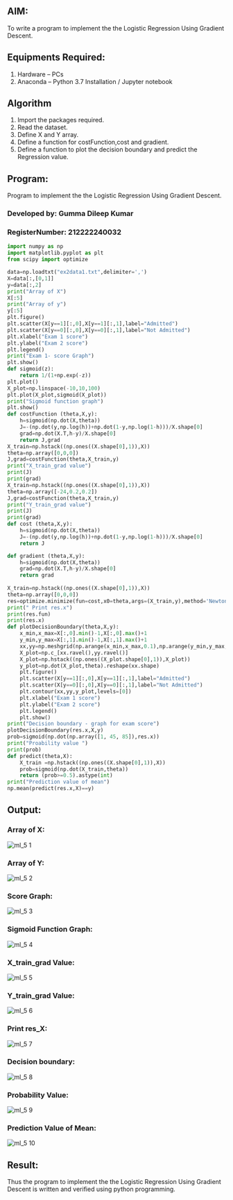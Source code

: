 
## AIM:
To write a program to implement the the Logistic Regression Using Gradient Descent.

## Equipments Required:
1. Hardware – PCs
2. Anaconda – Python 3.7 Installation / Jupyter notebook

## Algorithm

  1. Import the packages required.
  2. Read the dataset.
  3. Define X and Y array.
  4. Define a function for costFunction,cost and gradient.
  5. Define a function to plot the decision boundary and predict the Regression value.

## Program:
Program to implement the the Logistic Regression Using Gradient Descent.
### Developed by: Gumma Dileep Kumar
### RegisterNumber:  212222240032
```python
import numpy as np
import matplotlib.pyplot as plt
from scipy import optimize

data=np.loadtxt("ex2data1.txt",delimiter=',')
X=data[:,[0,1]]
y=data[:,2]
print("Array of X") 
X[:5]
print("Array of y") 
y[:5]
plt.figure()
plt.scatter(X[y==1][:,0],X[y==1][:,1],label="Admitted")
plt.scatter(X[y==0][:,0],X[y==0][:,1],label="Not Admitted")
plt.xlabel("Exam 1 score")
plt.ylabel("Exam 2 score")
plt.legend()
print("Exam 1- score Graph")
plt.show()
def sigmoid(z):
    return 1/(1+np.exp(-z))
plt.plot()
X_plot=np.linspace(-10,10,100)
plt.plot(X_plot,sigmoid(X_plot))
print("Sigmoid function graph")
plt.show()
def costFunction (theta,X,y):
    h=sigmoid(np.dot(X,theta))
    J=-(np.dot(y,np.log(h))+np.dot(1-y,np.log(1-h)))/X.shape[0]
    grad=np.dot(X.T,h-y)/X.shape[0]
    return J,grad
X_train=np.hstack((np.ones((X.shape[0],1)),X))
theta=np.array([0,0,0])
J,grad=costFunction(theta,X_train,y)
print("X_train_grad value")
print(J)
print(grad)
X_train=np.hstack((np.ones((X.shape[0],1)),X))
theta=np.array([-24,0.2,0.2])
J,grad=costFunction(theta,X_train,y)
print("Y_train_grad value")
print(J)
print(grad)
def cost (theta,X,y):
    h=sigmoid(np.dot(X,theta))
    J=-(np.dot(y,np.log(h))+np.dot(1-y,np.log(1-h)))/X.shape[0]
    return J

def gradient (theta,X,y):
    h=sigmoid(np.dot(X,theta))
    grad=np.dot(X.T,h-y)/X.shape[0]
    return grad 
   
X_train=np.hstack((np.ones((X.shape[0],1)),X))
theta=np.array([0,0,0])
res=optimize.minimize(fun=cost,x0=theta,args=(X_train,y),method='Newton-CG',jac=gradient)
print(" Print res.x")
print(res.fun)
print(res.x)   
def plotDecisionBoundary(theta,X,y):
    x_min,x_max=X[:,0].min()-1,X[:,0].max()+1
    y_min,y_max=X[:,1].min()-1,X[:,1].max()+1
    xx,yy=np.meshgrid(np.arange(x_min,x_max,0.1),np.arange(y_min,y_max,0.1))
    X_plot=np.c_[xx.ravel(),yy.ravel()]
    X_plot=np.hstack((np.ones((X_plot.shape[0],1)),X_plot))
    y_plot=np.dot(X_plot,theta).reshape(xx.shape)
    plt.figure()
    plt.scatter(X[y==1][:,0],X[y==1][:,1],label="Admitted")
    plt.scatter(X[y==0][:,0],X[y==0][:,1],label="Not Admitted")
    plt.contour(xx,yy,y_plot,levels=[0])
    plt.xlabel("Exam 1 score")
    plt.ylabel("Exam 2 score")
    plt.legend()
    plt.show()  
print("Decision boundary - graph for exam score")
plotDecisionBoundary(res.x,X,y)
prob=sigmoid(np.dot(np.array([1, 45, 85]),res.x))
print("Proability value ")
print(prob)
def predict(theta,X):
    X_train =np.hstack((np.ones((X.shape[0],1)),X))
    prob=sigmoid(np.dot(X_train,theta))
    return (prob>=0.5).astype(int)
print("Prediction value of mean")
np.mean(predict(res.x,X)==y)

```

## Output:
### Array of X:

![ml_5 1](https://github.com/gummadileepkumar/-Implementation-of-Logistic-Regression-Using-Gradient-Descent/assets/118707761/13055b72-9d8c-404b-b88e-a163458f9e4a)

### Array of Y:
![ml_5 2](https://github.com/gummadileepkumar/-Implementation-of-Logistic-Regression-Using-Gradient-Descent/assets/118707761/84ea5d29-9db8-4543-8ca2-ab611fbdf51d)


### Score Graph:
![ml_5 3](https://github.com/gummadileepkumar/-Implementation-of-Logistic-Regression-Using-Gradient-Descent/assets/118707761/c48485fe-8d74-4234-93d9-489709a493b7)


### Sigmoid Function Graph:
![ml_5 4](https://github.com/gummadileepkumar/-Implementation-of-Logistic-Regression-Using-Gradient-Descent/assets/118707761/7bdc1d15-60a1-436e-ad8a-41fede916d95)


### X_train_grad Value:
![ml_5 5](https://github.com/gummadileepkumar/-Implementation-of-Logistic-Regression-Using-Gradient-Descent/assets/118707761/2d876491-844a-4bf6-af54-37006ebaf45b)

### Y_train_grad Value:
![ml_5 6](https://github.com/gummadileepkumar/-Implementation-of-Logistic-Regression-Using-Gradient-Descent/assets/118707761/2da95d30-a01e-4503-950c-c1b2c392e904)


### Print res_X:
![ml_5 7](https://github.com/gummadileepkumar/-Implementation-of-Logistic-Regression-Using-Gradient-Descent/assets/118707761/f1072a53-df3b-40b3-938d-8ed42e337921)



### Decision boundary:
![ml_5 8](https://github.com/gummadileepkumar/-Implementation-of-Logistic-Regression-Using-Gradient-Descent/assets/118707761/41b59584-0621-4b3b-908f-dee77657daed)


### Probability Value:
![ml_5 9](https://github.com/gummadileepkumar/-Implementation-of-Logistic-Regression-Using-Gradient-Descent/assets/118707761/e2e2af67-9d55-476c-b615-746c82151bcc)


### Prediction Value of Mean:
![ml_5 10](https://github.com/gummadileepkumar/-Implementation-of-Logistic-Regression-Using-Gradient-Descent/assets/118707761/f907c7e2-6796-484a-8106-a173b7d7ac46)


## Result:
Thus the program to implement the the Logistic Regression Using Gradient Descent is written and verified using python programming.
